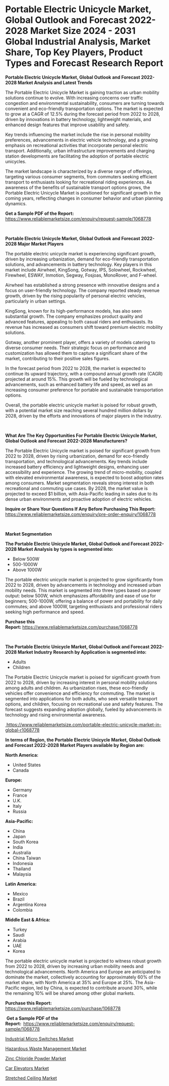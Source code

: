 <p><h1>Portable Electric Unicycle Market, Global Outlook and Forecast 2022-2028 Market Size 2024 - 2031 Global Industrial Analysis, Market Share, Top Key Players, Product Types and Forecast Research Report</h1></p><p><strong>Portable Electric Unicycle Market, Global Outlook and Forecast 2022-2028 Market Analysis and Latest Trends</strong></p>
<p><p>The Portable Electric Unicycle Market is gaining traction as urban mobility solutions continue to evolve. With increasing concerns over traffic congestion and environmental sustainability, consumers are turning towards convenient and eco-friendly transportation options. The market is expected to grow at a CAGR of 12.5% during the forecast period from 2022 to 2028, driven by innovations in battery technology, lightweight materials, and enhanced design features that improve usability and safety.</p><p>Key trends influencing the market include the rise in personal mobility preferences, advancements in electric vehicle technology, and a growing emphasis on recreational activities that incorporate personal electric transport. Additionally, urban infrastructure improvements and charging station developments are facilitating the adoption of portable electric unicycles.</p><p>The market landscape is characterized by a diverse range of offerings, targeting various consumer segments, from commuters seeking efficient transport to enthusiasts looking for recreational riding experiences. As awareness of the benefits of sustainable transport options grows, the Portable Electric Unicycle Market is positioned for significant growth in the coming years, reflecting changes in consumer behavior and urban planning dynamics.</p></p>
<p><strong>Get a Sample PDF of the Report:&nbsp;</strong> <a href="https://www.reliablemarketsize.com/enquiry/request-sample/1068778?utm_campaign=1840&utm_medium=2&utm_source=Github&utm_content=ia&utm_term=04122024&utm_id=portable-electric-unicycle-market-global-outlook-and-forecast-2022-2028">https://www.reliablemarketsize.com/enquiry/request-sample/1068778</a></p>
<p>&nbsp;</p>
<p><strong>Portable Electric Unicycle Market, Global Outlook and Forecast 2022-2028 Major Market Players</strong></p>
<p><p>The portable electric unicycle market is experiencing significant growth, driven by increasing urbanization, demand for eco-friendly transportation solutions, and advancements in battery technology. Key players in this market include Airwheel, KingSong, Gotway, IPS, Solowheel, Rockwheel, Firewheel, ESWAY, Inmotion, Segway, Fosjoas, MonoRover, and F-wheel. </p><p>Airwheel has established a strong presence with innovative designs and a focus on user-friendly technology. The company reported steady revenue growth, driven by the rising popularity of personal electric vehicles, particularly in urban settings. </p><p>KingSong, known for its high-performance models, has also seen substantial growth. The company emphasizes product quality and advanced features, appealing to both casual riders and enthusiasts. Its revenue has increased as consumers shift toward premium electric mobility solutions.</p><p>Gotway, another prominent player, offers a variety of models catering to diverse consumer needs. Their strategic focus on performance and customization has allowed them to capture a significant share of the market, contributing to their positive sales figures.</p><p>In the forecast period from 2022 to 2028, the market is expected to continue its upward trajectory, with a compound annual growth rate (CAGR) projected at around 15%. This growth will be fueled by technological advancements, such as enhanced battery life and speed, as well as an increasing consumer preference for portable and sustainable transportation options. </p><p>Overall, the portable electric unicycle market is poised for robust growth, with a potential market size reaching several hundred million dollars by 2028, driven by the efforts and innovations of major players in the industry.</p></p>
<p>&nbsp;</p>
<p><strong>What Are The Key Opportunities For Portable Electric Unicycle Market, Global Outlook and Forecast 2022-2028 Manufacturers?</strong></p>
<p><p>The Portable Electric Unicycle market is poised for significant growth from 2022 to 2028, driven by rising urbanization, demand for eco-friendly transportation, and technological advancements. Key trends include increased battery efficiency and lightweight designs, enhancing user accessibility and experience. The growing trend of micro-mobility, coupled with elevated environmental awareness, is expected to boost adoption rates among consumers. Market segmentation reveals strong interest in both recreational and commuting use cases. By 2028, the market value is projected to exceed $1 billion, with Asia-Pacific leading in sales due to its dense urban environments and proactive adoption of electric vehicles.</p></p>
<p><strong>Inquire or Share Your Questions If Any Before Purchasing This Report:</strong> <a href="https://www.reliablemarketsize.com/enquiry/pre-order-enquiry/1068778?utm_campaign=1840&utm_medium=2&utm_source=Github&utm_content=ia&utm_term=04122024&utm_id=portable-electric-unicycle-market-global-outlook-and-forecast-2022-2028">https://www.reliablemarketsize.com/enquiry/pre-order-enquiry/1068778</a></p>
<p>&nbsp;</p>
<p><strong>Market Segmentation</strong></p>
<p><strong>The Portable Electric Unicycle Market, Global Outlook and Forecast 2022-2028 Market Analysis by types is segmented into:</strong></p>
<p><ul><li>Below 500W</li><li>500-1000W</li><li>Above 1000W</li></ul></p>
<p><p>The portable electric unicycle market is projected to grow significantly from 2022 to 2028, driven by advancements in technology and increased urban mobility needs. This market is segmented into three types based on power output: below 500W, which emphasizes affordability and ease of use for beginners; 500-1000W, offering a balance of power and portability for daily commutes; and above 1000W, targeting enthusiasts and professional riders seeking high performance and speed.</p></p>
<p><strong>Purchase this Report:&nbsp;</strong><a href="https://www.reliablemarketsize.com/purchase/1068778?utm_campaign=1840&utm_medium=2&utm_source=Github&utm_content=ia&utm_term=04122024&utm_id=portable-electric-unicycle-market-global-outlook-and-forecast-2022-2028">https://www.reliablemarketsize.com/purchase/1068778</a></p>
<p>&nbsp;</p>
<p><strong>The Portable Electric Unicycle Market, Global Outlook and Forecast 2022-2028 Market Industry Research by Application is segmented into:</strong></p>
<p><ul><li>Adults</li><li>Children</li></ul></p>
<p><p>The Portable Electric Unicycle market is poised for significant growth from 2022 to 2028, driven by increasing interest in personal mobility solutions among adults and children. As urbanization rises, these eco-friendly vehicles offer convenience and efficiency for commuting. The market is segmented into applications for both adults, who seek versatile transport options, and children, focusing on recreational use and safety features. The forecast suggests expanding adoption globally, fueled by advancements in technology and rising environmental awareness.</p></p>
<p><a href="https://www.reliablemarketsize.com/portable-electric-unicycle-market-in-global-r1068778?utm_campaign=1840&utm_medium=2&utm_source=Github&utm_content=ia&utm_term=04122024&utm_id=portable-electric-unicycle-market-global-outlook-and-forecast-2022-2028">&nbsp;https://www.reliablemarketsize.com/portable-electric-unicycle-market-in-global-r1068778</a></p>
<p><strong>In terms of Region, the Portable Electric Unicycle Market, Global Outlook and Forecast 2022-2028 Market Players available by Region are:</strong></p>
<p>
    <p> <strong> North America: </strong>
        <ul>
            <li>United States</li>
            <li>Canada</li>
        </ul>
        </p> 
    <p> <strong> Europe: </strong>
        <ul>
            <li>Germany</li>
            <li>France</li>
            <li>U.K.</li>
            <li>Italy</li>
            <li>Russia</li>
        </ul>
        </p> 
    <p> <strong> Asia-Pacific: </strong>
        <ul>
            <li>China</li>
            <li>Japan</li>
            <li>South Korea</li>
            <li>India</li>
            <li>Australia</li>
            <li>China Taiwan</li>
            <li>Indonesia</li>
            <li>Thailand</li>
            <li>Malaysia</li>
        </ul>
        </p> 
    <p> <strong> Latin America: </strong>
        <ul>
            <li>Mexico</li>
            <li>Brazil</li>
            <li>Argentina Korea</li>
            <li>Colombia</li>
        </ul>
        </p> 
    <p> <strong> Middle East & Africa: </strong>
        <ul>
            <li>Turkey</li>
            <li>Saudi</li>
            <li>Arabia</li>
            <li>UAE</li>
            <li>Korea</li>
        </ul>
    </p>
    </p>
<p><p>The portable electric unicycle market is projected to witness robust growth from 2022 to 2028, driven by increasing urban mobility needs and technological advancements. North America and Europe are anticipated to dominate the market, collectively accounting for approximately 60% of the market share, with North America at 35% and Europe at 25%. The Asia-Pacific region, led by China, is expected to contribute around 30%, while the remaining 10% will be shared among other global markets.</p></p>
<p><strong>Purchase this Report: </strong><a href="https://www.reliablemarketsize.com/purchase/1068778?utm_campaign=1840&utm_medium=2&utm_source=Github&utm_content=ia&utm_term=04122024&utm_id=portable-electric-unicycle-market-global-outlook-and-forecast-2022-2028">https://www.reliablemarketsize.com/purchase/1068778</a></p>
<p>&nbsp;<strong>Get a Sample PDF of the Report:&nbsp;&nbsp;</strong><a href="https://www.reliablemarketsize.com/enquiry/request-sample/1068778?utm_campaign=1840&utm_medium=2&utm_source=Github&utm_content=ia&utm_term=04122024&utm_id=portable-electric-unicycle-market-global-outlook-and-forecast-2022-2028">https://www.reliablemarketsize.com/enquiry/request-sample/1068778</a></p>
<p><strong></strong></p>
<p><p><a href="https://www.linkedin.com/pulse/industrial-micro-switches-market-research-report-exploring-bpbfe?utm_campaign=1840&utm_medium=2&utm_source=Github&utm_content=ia&utm_term=04122024&utm_id=portable-electric-unicycle-market-global-outlook-and-forecast-2022-2028">Industrial Micro Switches Market</a></p><p><a href="https://www.linkedin.com/pulse/hazardous-waste-management-market-analysis-report-predicts-pt3df?utm_campaign=1840&utm_medium=2&utm_source=Github&utm_content=ia&utm_term=04122024&utm_id=portable-electric-unicycle-market-global-outlook-and-forecast-2022-2028">Hazardous Waste Management Market</a></p><p><a href="https://www.linkedin.com/pulse/trends-global-zinc-chloride-powder-market-forecast-analysis-gfkve?utm_campaign=1840&utm_medium=2&utm_source=Github&utm_content=ia&utm_term=04122024&utm_id=portable-electric-unicycle-market-global-outlook-and-forecast-2022-2028">Zinc Chloride Powder Market</a></p><p><a href="https://issuu.com/reportprime-2/docs/car-elevators-market-size-2030.pptx?utm_campaign=1840&utm_medium=2&utm_source=Github&utm_content=ia&utm_term=04122024&utm_id=portable-electric-unicycle-market-global-outlook-and-forecast-2022-2028">Car Elevators Market</a></p><p><a href="https://issuu.com/reportprime-2/docs/stretched-ceiling-market-size-2030.pptx?utm_campaign=1840&utm_medium=2&utm_source=Github&utm_content=ia&utm_term=04122024&utm_id=portable-electric-unicycle-market-global-outlook-and-forecast-2022-2028">Stretched Ceiling Market</a></p></p>